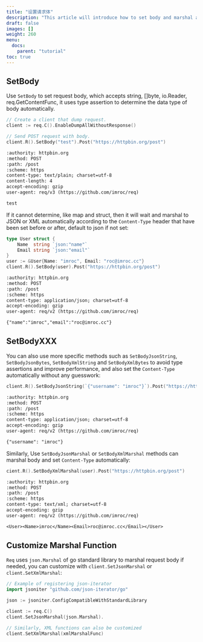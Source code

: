 ```yaml
---
title: "设置请求体"
description: "This article will introduce how to set body and marshal automatically, read body and unmarshal automatically."
draft: false
images: []
weight: 260
menu:
  docs:
    parent: "tutorial"
toc: true
---
```


## SetBody

Use `SetBody` to set request body, which accepts string, []byte, io.Reader, req.GetContentFunc, it uses type assertion to determine the data type of body automatically.

```go
// Create a client that dump request.
client := req.C().EnableDumpAllWithoutResponse()

// Send POST request with body.
client.R().SetBody("test").Post("https://httpbin.org/post")
```
```txt
:authority: httpbin.org
:method: POST
:path: /post
:scheme: https
content-type: text/plain; charset=utf-8
content-length: 4
accept-encoding: gzip
user-agent: req/v3 (https://github.com/imroc/req)

test
```

If it cannot determine, like map and struct, then it will wait and marshal to JSON or XML automatically according to the `Content-Type` header that have been set before or after, default to json if not set:

```go
type User struct {
    Name  string `json:"name"`
    Email string `json:"email"`
}
user := &User{Name: "imroc", Email: "roc@imroc.cc"}
client.R().SetBody(user).Post("https://httpbin.org/post")
```

```txt
:authority: httpbin.org
:method: POST
:path: /post
:scheme: https
content-type: application/json; charset=utf-8
accept-encoding: gzip
user-agent: req/v2 (https://github.com/imroc/req)

{"name":"imroc","email":"roc@imroc.cc"}
```

## SetBodyXXX

You can also use more specific methods such as `SetBodyJsonString`, `SetBodyJsonBytes`, `SetBodyXmlString` and `SetBodyXmlBytes` to avoid type assertions and improve performance,  and also set the `Content-Type` automatically without any guesswork:

```go
client.R().SetBodyJsonString(`{"username": "imroc"}`).Post("https://httpbin.org/post")
```

```txt
:authority: httpbin.org
:method: POST
:path: /post
:scheme: https
content-type: application/json; charset=utf-8
accept-encoding: gzip
user-agent: req/v2 (https://github.com/imroc/req)

{"username": "imroc"}
```

Similarly, Use `SetBodyJsonMarshal` or `SetBodyXmlMarshal` methods can marshal body and set `Content-Type` automatically:

```go
cient.R().SetBodyXmlMarshal(user).Post("https://httpbin.org/post")
```

```txt
:authority: httpbin.org
:method: POST
:path: /post
:scheme: https
content-type: text/xml; charset=utf-8
accept-encoding: gzip
user-agent: req/v2 (https://github.com/imroc/req)

<User><Name>imroc</Name><Email>roc@imroc.cc</Email></User>
```

## Customize Marshal Function

`Req` uses `json.Marshal` of go standard library to marshal request body if needed, you can customize with `client.SetJsonMarshal` or `client.SetXmlMarshal`:

```go
// Example of registering json-iterator
import jsoniter "github.com/json-iterator/go"

json := jsoniter.ConfigCompatibleWithStandardLibrary

client := req.C()
client.SetJsonMarshal(json.Marshal).

// Similarly, XML functions can also be customized
client.SetXmlMarshal(xmlMarshalFunc)
```
